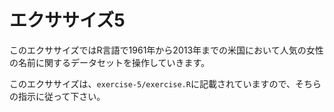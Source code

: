 # エクササイズ5

このエクササイズではR言語で1961年から2013年までの米国において人気の女性の名前に関するデータセットを操作していきます。

このエクササイズは、`exercise-5/exercise.R`に記載されていますので、そちらの指示に従って下さい。
